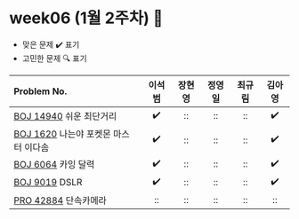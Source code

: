 
# week06 (1월 2주차) :pencil:

- 맞은 문제 :heavy_check_mark: 표기
- 고민한 문제 :mag: 표기


|Problem No.|이석범|장현영|정영일|최규림|김아영|
| :------------------------------------------------------------------------------------------- | :----------------: | :----------------: | :----------------: | :----------------: | :----------------: |
| [BOJ 14940](https://www.acmicpc.net/problem/14940) 쉬운 최단거리                     | :heavy_check_mark: | :: | :: | :: | :heavy_check_mark: |
| [BOJ 1620](https://www.acmicpc.net/problem/1620) 나는야 포켓몬 마스터 이다솜                             | :heavy_check_mark: | :: | :: | :: | :heavy_check_mark: |
| [BOJ 6064](https://www.acmicpc.net/problem/6064) 카잉 달력 |       :heavy_check_mark:        |       ::        |       ::        |       ::        |       :heavy_check_mark:        |
| [BOJ 9019](https://www.acmicpc.net/problem/9019) DSLR                                  |       :heavy_check_mark:        |  ::         | :: | :: |       :heavy_check_mark:        |
| [PRO 42884](https://school.programmers.co.kr/learn/courses/30/lessons/42884) 단속카메라     | :: | :: | :: | :: | :: |
